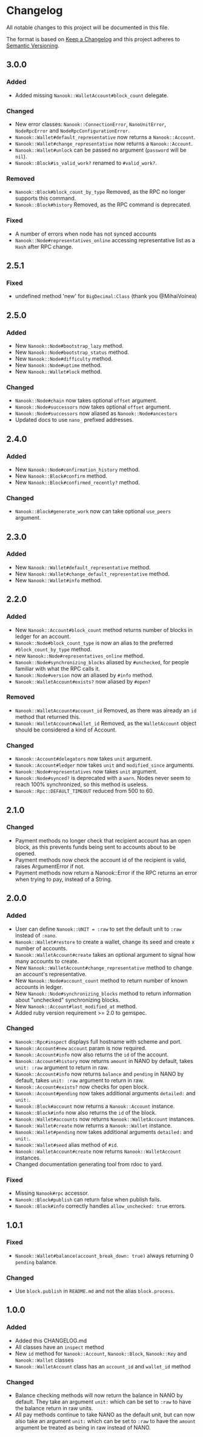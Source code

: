 # Changelog
All notable changes to this project will be documented in this file.

The format is based on [Keep a Changelog](http://keepachangelog.com/en/1.0.0/)
and this project adheres to [Semantic Versioning](http://semver.org/spec/v2.0.0.html).

## 3.0.0

### Added

- Added missing `Nanook::WalletAccount#block_count` delegate.

### Changed

- New error classes: `Nanook::ConnectionError`, `NanoUnitError`, `NodeRpcError` and `NodeRpcConfigurationError`.
- `Nanook::Wallet#default_representative` now returns a `Nanook::Account`.
- `Nanook::Wallet#change_representative` now returns a `Nanook::Account`.
- `Nanook::Wallet#unlock` can be passed no argument (`password` will be `nil`).
- `Nanook::Block#is_valid_work?` renamed to `#valid_work?`.

### Removed

- `Nanook::Block#block_count_by_type` Removed, as the RPC no longer supports this command.
- `Nanook::Block#history` Removed, as the RPC command is deprecated.

### Fixed

- A number of errors when node has not synced accounts
- `Nanook::Node#representatives_online` accessing representative list as a `Hash` after RPC change.

## 2.5.1

### Fixed

- undefined method 'new' for `BigDecimal:Class` (thank you @MihaiVoinea)

## 2.5.0

### Added

- New `Nanook::Node#bootstrap_lazy` method.
- New `Nanook::Node#bootstrap_status` method.
- New `Nanook::Node#difficulty` method.
- New `Nanook::Node#uptime` method.
- New `Nanook::Wallet#lock` method.

### Changed

- `Nanook::Node#chain` now takes optional `offset` argument.
- `Nanook::Node#successors` now takes optional `offset` argument.
- `Nanook::Node#successors` now aliased as `Nanook::Node#ancestors`
- Updated docs to use `nano_` prefixed addresses.

## 2.4.0

### Added

- New `Nanook::Node#confirmation_history` method.
- New `Nanook::Block#confirm` method.
- New `Nanook::Block#confirmed_recently?` method.

### Changed

- `Nanook::Block#generate_work` now can take optional `use_peers` argument.

## 2.3.0

### Added

- New `Nanook::Wallet#default_representative` method.
- New `Nanook::Wallet#change_default_representative` method.
- New `Nanook::Wallet#info` method.

## 2.2.0

### Added

- New `Nanook::Account#block_count` method returns number of blocks in ledger for an account.
- `Nanook::Node#block_count_type` is now an alias to the preferred `#block_count_by_type`
  method.
- new `Nanook::Node#representatives_online` method.
- `Nanook::Node#synchronizing_blocks` aliased by `#unchecked`, for people familiar with
  what the RPC calls it.
- `Nanook::Node#version` now an aliased by `#info`
  method.
- `Nanook::WalletAccount#exists?` now aliased by `#open?`

### Removed

- `Nanook::WalletAccount#account_id` Removed, as there was already an `id` method that returned this.
- `Nanook::WalletAccount#wallet_id` Removed, as the `WalletAccount` object should be considered a kind of Account.

### Changed

- `Nanook::Account#delegators` now takes `unit` argument.
- `Nanook::Account#ledger` now takes `unit` and `modified_since` arguments.
- `Nanook::Node#representatives` now takes `unit` argument.
- `Nanook::Node#synced?` is deprecated with a `warn`. Nodes never seem to reach 100%
  synchronized, so this method is useless.
- `Nanook::Rpc::DEFAULT_TIMEOUT` reduced from 500 to 60.

## 2.1.0

### Changed

- Payment methods no longer check that recipient account has an open block, as this prevents
  funds being sent to accounts about to be opened.
- Payment methods now check the account id of the recipient is valid, raises ArgumentError if not.
- Payment methods now return a Nanook::Error if the RPC returns an error when trying to pay, instead of a String.

## 2.0.0

### Added

- User can define `Nanook::UNIT = :raw` to set the default unit to `:raw` instead of `:nano`.
- `Nanook::Wallet#restore` to create a wallet, change its seed and create x number of accounts.
- `Nanook::WalletAccount#create` takes an optional argument to signal
  how many accounts to create.
- New `Nanook::WalletAccount#change_representative` method to change an
  account's representative.
- New `Nanook::Node#account_count` method to return number of known accounts in ledger.
- New `Nanook::Node#synchronizing_blocks` method to return information about "unchecked" synchronizing blocks.
- New `Nanook::Account#last_modified_at` method.
- Added ruby version requirement >= 2.0 to gemspec.

### Changed

- `Nanook::Rpc#inspect` displays full hostname with scheme and port.
- `Nanook::Account#new` `account` param is now required.
- `Nanook::Account#info` now also returns the `id` of the account.
- `Nanook::Account#history` now returns `amount` in NANO by default, takes `unit: :raw` argument to return in raw.
- `Nanook::Account#info` now returns `balance` and `pending` in NANO by default, takes `unit: :raw` argument to return in raw.
- `Nanook::Account#exists?` now checks for open block.
- `Nanook::Account#pending` now takes additional arguments `detailed:` and `unit:`.
- `Nanook::Block#account` now returns a `Nanook::Account` instance.
- `Nanook::Block#info` now also returns the `id` of the block.
- `Nanook::Wallet#accounts` now returns `Nanook::WalletAccount` instances.
- `Nanook::Wallet#create` now returns a `Nanook::Wallet` instance.
- `Nanook::Wallet#pending` now takes additional arguments `detailed:` and `unit:`.
- `Nanook::Wallet#seed` alias method of `#id`.
- `Nanook::WalletAccount#create` now returns `Nanook::WalletAccount` instances.
- Changed documentation generating tool from rdoc to yard.

### Fixed

- Missing `Nanook#rpc` accessor.
- `Nanook::Block#publish` can return false when publish fails.
- `Nanook::Block#info` correctly handles `allow_unchecked: true` errors.

## 1.0.1

### Fixed

- `Nanook::Wallet#balance(account_break_down: true)` always returning 0 `pending` balance.

### Changed

- Use `block.publish` in `README.md` and not the alias `block.process`.

## 1.0.0

### Added

- Added this CHANGELOG.md
- All classes have an `inspect` method
- New `id` method for `Nanook::Account`, `Nanook::Block`, `Nanook::Key` and `Nanook::Wallet` classes
- `Nanook::WalletAccount` class has an `account_id` and `wallet_id` method

### Changed

- Balance checking methods will now return the balance in NANO by default.
  They take an argument `unit:` which can be set to `:raw` to have the
  balance return in raw units.
- All pay methods continue to take NANO as the default unit, but can now
  also take an argument `unit:` which can be set to `:raw` to have the
  `amount` argument be treated as being in raw instead of NANO.
